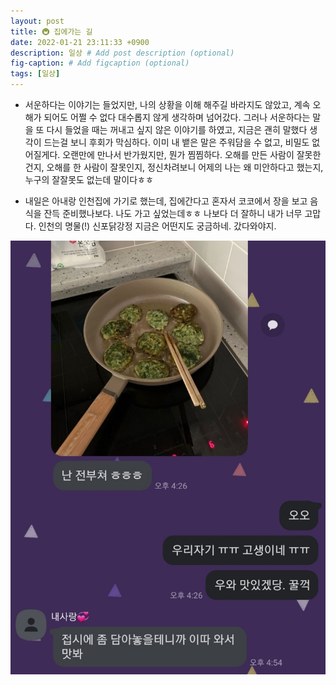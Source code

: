 ```yaml
---
layout: post
title: 🚇 집에가는 길
date: 2022-01-21 23:11:33 +0900
description: 일상 # Add post description (optional)
fig-caption: # Add figcaption (optional)
tags: [일상]
---
```

- 서운하다는 이야기는 들었지만, 나의 상황을 이해 해주길 바라지도 않았고, 계속 오해가 되어도 어쩔 수 없다 대수롭지 않게 생각하며 넘어갔다. 그러나 서운하다는 말을 또 다시 들었을 때는 꺼내고 싶지 않은 이야기를 하였고, 지금은 괜히 말했다 생각이 드는걸 보니 후회가 막심하다. 이미 내 뱉은 말은 주워담을 수 없고, 비밀도 없어질게다. 오랜만에 만나서 반가웠지만, 뭔가 찜찜하다. 오해를 만든 사람이 잘못한건지, 오해를 한 사람이 잘못인지, 정신차려보니 어제의 나는 왜 미안하다고 했는지, 누구의 잘잘못도 없는데 말이다ㅎㅎ 

- 내일은 아내랑 인천집에 가기로 했는데, 집에간다고 혼자서 코코에서 장을 보고 음식을 잔득 준비했나보다. 나도 가고 싶었는데ㅎㅎ 나보다 더 잘하니 내가 너무 고맙다. 인천의 명물(!) 신포닭강정 지금은 어떤지도 궁금하네. 갔다와야지.

![2022-0121-2](/img/in-post/2022-0121-2.jpg)